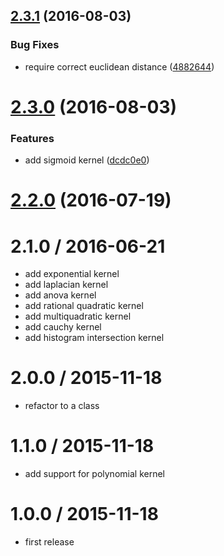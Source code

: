 <a name="2.3.1"></a>
## [2.3.1](https://github.com/mljs/kernel/compare/v2.3.0...v2.3.1) (2016-08-03)


### Bug Fixes

* require correct euclidean distance ([4882644](https://github.com/mljs/kernel/commit/4882644))



<a name="2.3.0"></a>
# [2.3.0](https://github.com/mljs/kernel/compare/v2.2.0...v2.3.0) (2016-08-03)


### Features

* add sigmoid kernel ([dcdc0e0](https://github.com/mljs/kernel/commit/dcdc0e0))



<a name="2.2.0"></a>
# [2.2.0](https://github.com/mljs/kernel/compare/v2.1.0...v2.2.0) (2016-07-19)



2.1.0 / 2016-06-21
==================

* add exponential kernel
* add laplacian kernel
* add anova kernel
* add rational quadratic kernel
* add multiquadratic kernel
* add cauchy kernel
* add histogram intersection kernel

2.0.0 / 2015-11-18
==================

* refactor to a class

1.1.0 / 2015-11-18
==================

* add support for polynomial kernel

1.0.0 / 2015-11-18
==================

* first release
